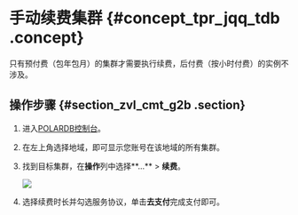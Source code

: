 # 手动续费集群 {#concept_tpr_jqq_tdb .concept}

只有预付费（包年包月）的集群才需要执行续费，后付费（按小时付费）的实例不涉及。

## 操作步骤 {#section_zvl_cmt_g2b .section}

1.  进入[POLARDB控制台](https://polardb.console.aliyun.com/)。
2.  在左上角选择地域，即可显示您账号在该地域的所有集群。
3.  找到目标集群，在**操作**列中选择**...** \> **续费**。

    ![](http://static-aliyun-doc.oss-cn-hangzhou.aliyuncs.com/assets/img/3030/15573019952102_zh-CN.png)

4.  选择续费时长并勾选服务协议，单击**去支付**完成支付即可。

